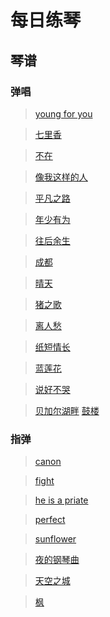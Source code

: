 # 每日练琴

## 琴谱

### 弹唱

> [young for you](https://github.com/leebinjun/my-guitar-tab/tree/master/%E5%BC%B9%E5%94%B1/young%20for%20you)

> [七里香](https://github.com/leebinjun/my-guitar-tab/tree/master/%E5%BC%B9%E5%94%B1/%E4%B8%83%E9%87%8C%E9%A6%99)

> [不在](https://github.com/leebinjun/my-guitar-tab/tree/master/%E5%BC%B9%E5%94%B1/%E4%B8%8D%E5%9C%A8-%E9%9F%A9%E5%AE%89%E6%97%AD)

> [像我这样的人](https://github.com/leebinjun/my-guitar-tab/tree/master/%E5%BC%B9%E5%94%B1/%E5%83%8F%E6%88%91%E8%BF%99%E6%A0%B7%E7%9A%84%E4%BA%BA)

> [平凡之路](https://github.com/leebinjun/my-guitar-tab/tree/master/%E5%BC%B9%E5%94%B1/%E5%B9%B3%E5%87%A1%E4%B9%8B%E8%B7%AF)

> [年少有为](https://github.com/leebinjun/my-guitar-tab/tree/master/%E5%BC%B9%E5%94%B1/%E5%B9%B4%E5%B0%91%E6%9C%89%E4%B8%BA)

> [往后余生](https://github.com/leebinjun/my-guitar-tab/tree/master/%E5%BC%B9%E5%94%B1/%E5%BE%80%E5%90%8E%E4%BD%99%E7%94%9F)

> [成都](https://github.com/leebinjun/my-guitar-tab/tree/master/%E5%BC%B9%E5%94%B1/%E6%88%90%E9%83%BD)

> [晴天](https://github.com/leebinjun/my-guitar-tab/tree/master/%E5%BC%B9%E5%94%B1/%E6%99%B4%E5%A4%A9)

> [猪之歌](https://github.com/leebinjun/my-guitar-tab/tree/master/%E5%BC%B9%E5%94%B1/%E7%8C%AA%E4%B9%8B%E6%AD%8C)

> [离人愁](https://github.com/leebinjun/my-guitar-tab/tree/master/%E5%BC%B9%E5%94%B1/%E7%A6%BB%E4%BA%BA%E6%84%81)

> [纸短情长](https://github.com/leebinjun/my-guitar-tab/tree/master/%E5%BC%B9%E5%94%B1/%E7%BA%B8%E7%9F%AD%E6%83%85%E9%95%BF)

> [蓝莲花](https://github.com/leebinjun/my-guitar-tab/tree/master/%E5%BC%B9%E5%94%B1/%E8%93%9D%E8%8E%B2%E8%8A%B1)

> [说好不哭](https://github.com/leebinjun/my-guitar-tab/tree/master/%E5%BC%B9%E5%94%B1/%E8%AF%B4%E5%A5%BD%E4%B8%8D%E5%93%AD)

> [贝加尔湖畔](https://github.com/leebinjun/my-guitar-tab/tree/master/%E5%BC%B9%E5%94%B1/%E8%B4%9D%E5%8A%A0%E5%B0%94%E6%B9%96%E7%95%94)
> [鼓楼](https://github.com/leebinjun/my-guitar-tab/tree/master/%E5%BC%B9%E5%94%B1/%E9%BC%93%E6%A5%BC)

### 指弹

> [canon](https://github.com/leebinjun/my-guitar-tab/tree/master/%E6%8C%87%E5%BC%B9/canon)

> [fight](https://github.com/leebinjun/my-guitar-tab/tree/master/%E6%8C%87%E5%BC%B9/fight)

> [he is a priate](https://github.com/leebinjun/my-guitar-tab/tree/master/%E6%8C%87%E5%BC%B9/he%20is%20a%20priate)

> [perfect](https://github.com/leebinjun/my-guitar-tab/tree/master/%E6%8C%87%E5%BC%B9/perfect)

> [sunflower](https://github.com/leebinjun/my-guitar-tab/tree/master/%E6%8C%87%E5%BC%B9/sunflower)

> [夜的钢琴曲](https://github.com/leebinjun/my-guitar-tab/tree/master/%E6%8C%87%E5%BC%B9/%E5%A4%9C%E7%9A%84%E9%92%A2%E7%90%B4%E6%9B%B2)

> [天空之城](https://github.com/leebinjun/my-guitar-tab/tree/master/%E6%8C%87%E5%BC%B9/%E5%A4%A9%E7%A9%BA%E4%B9%8B%E5%9F%8E)

> [枫](https://github.com/leebinjun/my-guitar-tab/tree/master/%E6%8C%87%E5%BC%B9/%E6%9E%AB)

